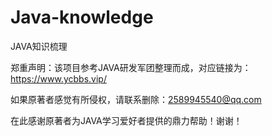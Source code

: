 # Java-knowledge
JAVA知识梳理

郑重声明：该项目参考JAVA研发军团整理而成，对应链接为：https://www.ycbbs.vip/

如果原著者感觉有所侵权，请联系删除：2589945540@qq.com

在此感谢原著者为JAVA学习爱好者提供的鼎力帮助！谢谢！